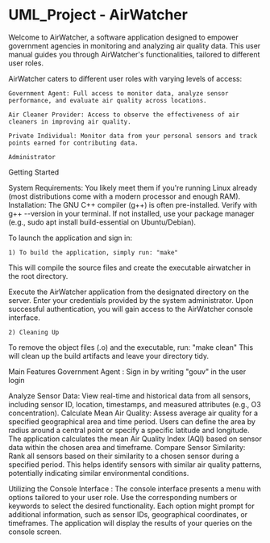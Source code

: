# UML_Project - AirWatcher

Welcome to AirWatcher, a software application designed to empower government agencies in monitoring and analyzing air quality data. This user manual guides you through AirWatcher's functionalities, tailored to different user roles.

AirWatcher caters to different user roles with varying levels of access:

    Government Agent: Full access to monitor data, analyze sensor performance, and evaluate air quality across locations.

    Air Cleaner Provider: Access to observe the effectiveness of air cleaners in improving air quality.

    Private Individual: Monitor data from your personal sensors and track points earned for contributing data.

    Administrator

Getting Started

System Requirements: You likely meet them if you're running Linux already (most distributions come with a modern processor and enough RAM).
Installation: The GNU C++ compiler (g++) is often pre-installed. Verify with g++ --version in your terminal. If not installed, use your package manager (e.g., sudo apt install build-essential on Ubuntu/Debian).

To launch the application and sign in:

    1) To build the application, simply run: "make"
This will compile the source files and create the executable airwatcher in the root directory.

Execute the AirWatcher application from the designated directory on the server.
Enter your credentials provided by the system administrator.
Upon successful authentication, you will gain access to the AirWatcher console interface.

    2) Cleaning Up
To remove the object files (.o) and the executable, run: "make clean"
This will clean up the build artifacts and leave your directory tidy.

Main Features
    Government Agent : Sign in by writing "gouv" in the user login

Analyze Sensor Data: View real-time and historical data from all sensors, including sensor ID, location, timestamps, and measured attributes (e.g., O3 concentration).
Calculate Mean Air Quality: Assess average air quality for a specified geographical area and time period. Users can define the area by radius around a central point or specify a specific latitude and longitude. The application calculates the mean Air Quality Index (AQI) based on sensor data within the chosen area and timeframe.
Compare Sensor Similarity: Rank all sensors based on their similarity to a chosen sensor during a specified period. This helps identify sensors with similar air quality patterns, potentially indicating similar environmental conditions.

Utilizing the Console Interface :
The console interface presents a menu with options tailored to your user role. Use the corresponding numbers or keywords to select the desired functionality. Each option might prompt for additional information, such as sensor IDs, geographical coordinates, or timeframes. The application will display the results of your queries on the console screen.


